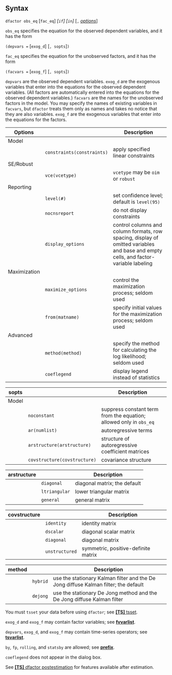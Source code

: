 ## Syntax

`dfactor obs_eq` \[`fac_eq`\] _\[`if`\]
\[`in`\]_ \[`,`
[<var class="command">options</var><strong></strong>](#table_options)\]

`obs_eq` specifies the equation for the observed dependent variables,
and it has the form

`(depvars =` \[`exog_d`\] \[`, sopts`\]`)`

`fac_eq` specifies the equation for the unobserved factors, and it has
the form

`(facvars =` \[`exog_f`\] \[`, sopts`\]`)`

`depvars` are the observed dependent variables. `exog_d` are the
exogenous variables that enter into the equations for the observed
dependent variables. (All factors are automatically entered into the
equations for the observed dependent variables.) `facvars` are the names
for the unobserved factors in the model. You may specify the names of
existing variables in `facvars`, but `dfactor` treats them only as names
and takes no notice that they are also variables. `exog_f` are the
exogenous variables that enter into the equations for the factors.

| Options      |                            | Description                                                                                                                          |
|--------------|----------------------------|--------------------------------------------------------------------------------------------------------------------------------------|
| Model        |                            |                                                                                                                                      |
|              | `constraints(constraints)` | apply specified linear constraints                                                                                                   |
| SE/Robust    |                            |                                                                                                                                      |
|              | `vce(vcetype)`             | `vcetype` may be `oim` or `robust`                                                                                                   |
| Reporting    |                            |                                                                                                                                      |
|              | `level(#)`                 | set confidence level; default is `level(95)`                                                                                         |
|              | `nocnsreport`              | do not display constraints                                                                                                           |
|              | `display_options`          | control columns and column formats, row spacing, display of omitted variables and base and empty cells, and factor-variable labeling |
| Maximization |                            |                                                                                                                                      |
|              | `maximize_options`         | control the maximization process; seldom used                                                                                        |
|              | `from(matname)`            | specify initial values for the maximization process; seldom used                                                                     |
| Advanced     |                            |                                                                                                                                      |
|              | `method(method)`       | specify the method for calculating the log likelihood; seldom used                                                                   |
|              | `coeflegend`               | display legend instead of statistics                                                                                                 |

| sopts |                                  | Description                                                        |
|-------|----------------------------------|--------------------------------------------------------------------|
| Model |                                  |                                                                    |
|       | `noconstant`                     | suppress constant term from the equation; allowed only in `obs_eq` |
|       | `ar(numlist)`                    | autoregressive terms                                               |
|       | `arstructure(arstructure)`   | structure of autoregressive coefficient matrices                   |
|       | `covstructure(covstructure)` | covariance structure                                               |

| arstructure |               | Description                  |
|-------------|---------------|------------------------------|
|             | `diagonal`    | diagonal matrix; the default |
|             | `ltriangular` | lower triangular matrix      |
|             | `general`     | general matrix               |

| covstructure |                | Description                         |
|--------------|----------------|-------------------------------------|
|              | `identity`     | identity matrix                     |
|              | `dscalar`      | diagonal scalar matrix              |
|              | `diagonal`     | diagonal matrix                     |
|              | `unstructured` | symmetric, positive-definite matrix |

| method |          | Description                                                                         |
|--------|----------|-------------------------------------------------------------------------------------|
|        | `hybrid` | use the stationary Kalman filter and the De Jong diffuse Kalman filter; the default |
|        | `dejong` | use the stationary De Jong method and the De Jong diffuse Kalman filter             |

You must `tsset` your data before using `dfactor`; see
[<strong>[TS]</strong> tsset](http://www.stata.com/help.cgi?tsset).

`exog_d` and `exog_f` may contain factor variables; see
[<strong>fvvarlist</strong>](http://www.stata.com/help.cgi?fvvarlist).

`depvars`, `exog_d`, and `exog_f` may contain time-series operators; see
[<strong>tsvarlist</strong>](http://www.stata.com/help.cgi?tsvarlist).

`by`, `fp`, `rolling`, and `statsby` are allowed; see
[<strong>prefix</strong>](http://www.stata.com/help.cgi?prefix).

`coeflegend` does not appear in the dialog box.

See
[<strong>[TS]</strong> dfactor postestimation](http://www.stata.com/help.cgi?dfactor_postestimation)
for features available after estimation.
